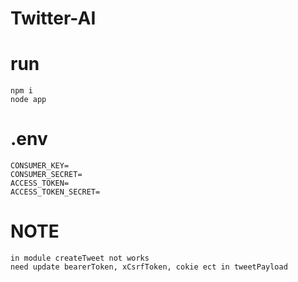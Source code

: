 # Twitter-AI

# run
```
npm i
node app
```

# .env

```
CONSUMER_KEY=
CONSUMER_SECRET=
ACCESS_TOKEN=
ACCESS_TOKEN_SECRET=
```


# NOTE

```
in module createTweet not works
need update bearerToken, xCsrfToken, cokie ect in tweetPayload
```
